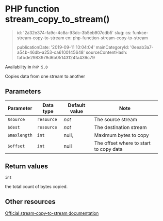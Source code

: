 PHP function stream_copy_to_stream()
====================================

> id: '2a32e374-fa9c-4c8a-93dc-3b5eb907cdb5'
> slug:
> 	cs: funkce-stream-copy-to-stream
> 	en: php-function-stream-copy-to-stream
> 
> publicationDate: '2019-09-11 10:04:04'
> mainCategoryId: '0eeab3a7-a54b-46db-a253-ca6100145648'
> sourceContentHash: fafbde2983979d6b05143124fa436c79

Availability in `PHP 5.0`

Copies data from one stream to another


Parameters
--------------

| Parameter | Data type | Default value | Note |
|-----|-----|-----|-----|
| `$source` | `resource` | *not* | The source stream |
| `$dest` | `resource` | *not* | The destination stream |
| `$maxlength` | `int` | null, | Maximum bytes to copy |
| `$offset` | `int` | null | The offset where to start to copy data |


Return values
----------------

`int`

the total count of bytes copied.

Other resources
------------

[Official stream-copy-to-stream documentation](https://www.php.net/manual/en/function.stream-copy-to-stream.php)
